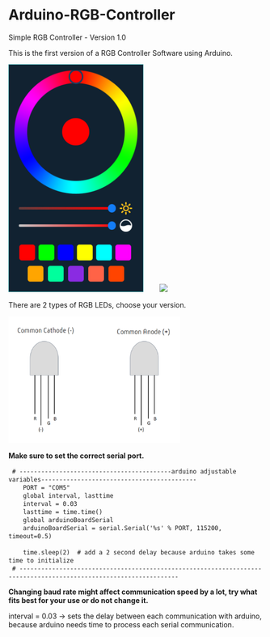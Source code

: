 # Arduino-RGB-Controller
Simple RGB Controller - Version 1.0

This is the first version of a RGB Controller Software using Arduino.

<img src="/demo_files/run.PNG" height="450"> &nbsp;&nbsp;&nbsp;&nbsp;&nbsp;&nbsp; <img src="/demo_files/demo.gif" height="450">

There are 2 types of RGB LEDs, choose your version. 

<img src="/rgb_diagram.png" height="250">

**Make sure to set the correct serial port.**

```
 # ------------------------------------------arduino adjustable variables------------------------------------------- 
    PORT = "COM5"
    global interval, lasttime
    interval = 0.03 
    lasttime = time.time() 
    global arduinoBoardSerial 
    arduinoBoardSerial = serial.Serial('%s' % PORT, 115200, timeout=0.5) 
   
    time.sleep(2)  # add a 2 second delay because arduino takes some time to initialize
 # ------------------------------------------------------------------------------------------------------------------
 ``` 

**Changing baud rate might affect communication speed by a lot, try what fits best for your use or do not change it.**

interval = 0.03 -> sets the delay between each communication with arduino, because arduino needs time to process each serial communication. 
